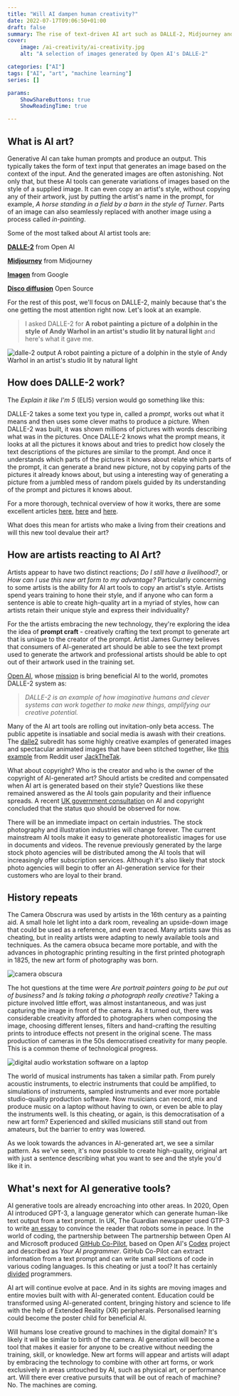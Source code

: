 ```yaml
---
title: "Will AI dampen human creativity?"
date: 2022-07-17T09:06:50+01:00
draft: false
summary: The rise of text-driven AI art such as DALLE-2, Midjourney and others, is reducing the creative barriers needed to create high-quality art. What does this mean for human creativity?"
cover: 
    image: /ai-creativity/ai-creativity.jpg
    alt: "A selection of images generated by Open AI's DALLE-2"

categories: ["AI"]
tags: ["AI", "art", "machine learning"]
series: []

params:
    ShowShareButtons: true
    ShowReadingTime: true

---
```


## What is AI art?

Generative AI can take human prompts and produce an output. This typically takes the form of text input that generates an image based on the context of the input. And the generated images are often astonishing. Not only that, but these AI tools can generate variations of images based on the style of a supplied image. It can even copy an artist's style, without copying any of their artwork, just by putting the artist's name in the prompt, for example, *A horse standing in a field by a barn in the style of Turner*. Parts of an image can also seamlessly replaced with another image using a process called *in-painting*.

Some of the most talked about AI artist tools are:

**[DALLE-2](https://openai.com/dall-e-2/)** from Open AI

**[Midjourney](https://www.midjourney.com/)** from Midjourney

**[Imagen](https://imagen.research.google/)** from Google

**[Disco diffusion](https://www.discodiffusion.com)** Open Source


For the rest of this post, we'll focus on DALLE-2, mainly because that's the one getting the most attention right now. Let's look at an example.

> I asked DALLE-2 for **A robot painting a picture of a dolphin in the style of Andy Warhol in an artist's studio lit by natural light** and here's what it gave me.

![dalle-2 output A robot painting a picture of a dolphin in the style of Andy Warhol in an artist's studio lit by natural light](/ai-creativity/DALLE.jpg)

## How does DALLE-2 work?

The *Explain it like I'm 5* (ELI5) version would go something like this:

DALLE-2 takes a some text you type in, called a *prompt*, works out what it means and then uses some clever maths to produce a picture. When DALLE-2 was built, it was shown millions of pictures with words describing what was in the pictures. Once DALLE-2 knows what the prompt means, it looks at all the pictures it knows about and tries to predict how closely the text descriptions of the pictures are similar to the prompt. And once it understands which parts of the pictures it knows about relate which parts of the prompt, it can generate a brand new picture, not by copying parts of the pictures it already knows about, but using a interesting way of generating a picture from a jumbled mess of random pixels guided by its understanding of the prompt and pictures it knows about.

For a more thorough, technical overview of how it works, there are some excellent articles [here](https://towardsdatascience.com/dall-e-2-explained-the-promise-and-limitations-of-a-revolutionary-ai-3faf691be220),  [here](https://medium.com/mlearning-ai/how-does-dall-e-2-work-b6a7f912fc5f) and [here](https://medium.com/augmented-startups/how-does-dall-e-2-work-e6d492a2667f).



What does this mean for artists who make a living from their creations and will this new tool devalue their art?

## How are artists reacting to AI Art?

Artists appear to have two distinct reactions; *Do I still have a livelihood?*, or *How can I use this new art form to my advantage?* Particularly concerning to some artists is the ability for AI art tools to copy an artist's style. Artists spend years training to hone their style, and if anyone who can form a sentence is able to create high-quality art in a myriad of styles, how can artists retain their  unique style and express their individuality? 

For the the artists embracing the new technology, they're exploring the idea the idea of **prompt craft** - creatively crafting the text prompt to generate art that is unique to the creator of the prompt. Artist James Gurney believes that consumers of AI-generated art should be able to see the text prompt used to generate the artwork and professional artists should be able to opt out of their artwork used in the training set. 

[Open AI](https://openai.com/), whose [mission](https://openai.com/about/) is bring beneficial AI to the world, promotes DALLE-2 system as: 

>*DALLE-2 is an example of how imaginative humans and clever systems can work together to make new things, amplifying our creative potential.*

Many of the AI art tools are rolling out invitation-only beta access. The public appetite is insatiable and social media is awash with their creations. The [dalle2](https://www.reddit.com/r/dalle2/) subredit has some highly creative examples of generated images and spectacular animated images that have been stitched  together, like [this example](
https://www.reddit.com/r/dalle2/comments/wcbu5l/i_just_got_access_today_and_i_used_all_my_credits) from Reddit user [JackTheTak](https://www.reddit.com/user/JackTheYak_/).

What about copyright? Who is the creator and who is the owner of the copyright of AI-generated art? Should artists be credited and compensated when AI art is generated based on their style? 
Questions like these remained answered as the AI tools gain popularity and their influence spreads. A recent [UK government consultation](https://www.gov.uk/government/consultations/artificial-intelligence-and-ip-copyright-and-patents/outcome/artificial-intelligence-and-intellectual-property-copyright-and-patents-government-response-to-consultation) on AI and copyright concluded that the status quo should be observed for now.

There will be an immediate impact on certain industries. The stock photography and illustration industries will change forever. The current mainstream AI tools make it easy to generate photorealistic images for use in documents and videos. The revenue previously generated by the large stock photo agencies will be distributed among the AI tools that will increasingly offer subscription services. Although it's also likely that stock photo agencies will begin to offer an AI-generation service for their customers who are loyal to their brand. 

## History repeats

The Camera Obscrura was used by artists in the 16th century as a painting aid. A small hole let light into a dark room, revealing an upside-down image that could be used as a reference, and even traced. Many artists saw this as cheating, but in reality artists were adapting to newly available tools and techniques. As the camera obsuca became more portable, and with the advances in photographic printing resulting in the first printed photograph in 1825, the new art form of photography was born.

![camera obscura](/ai-creativity/camera-obscura.jpg)

The hot questions at the time were *Are portrait painters going to be put out of business?* and *Is taking taking a photograph really creative?* Taking a picture involved little effort, was almost instantaneous, and was just capturing the image in front of the camera. As it turned out, there was considerable creativity afforded to photographers when composing the image, choosing different lenses, filters and hand-crafting the resulting prints to introduce effects not present in the original scene. The mass production of cameras in the 50s democratised creativity for many people. This is a common theme of technological progress.

![digital audio workstation software on a laptop](/ai-creativity/daw.jpg)

The world of musical instruments has taken a similar path. From purely acoustic instruments, to electric instruments that could be amplified, to simulations of instruments, sampled instruments and ever more portable studio-quality production software. Now musicians can record, mix and produce music on a laptop without having to own, or even be able to play the instruments well. Is this cheating, or again, is this democratisation of a new art form? Experienced and skilled musicians still stand out from amateurs, but the barrier to entry was lowered. 

As we look towards the advances in AI-generated art, we see a similar pattern. As we've seen, it's now possible to create high-quality, original art with just a sentence describing what you want to see and the style you'd like it in.

## What's next for AI generative tools?

AI generative tools are already encroaching into other areas. In 2020, Open AI introduced GPT-3, a language generator which can generate human-like text output from a text prompt. In UK, The Guardian newspaper used GTP-3 to write [an essay](https://www.theguardian.com/commentisfree/2020/sep/08/robot-wrote-this-article-gpt-3) to convince the reader that robots some in peace. In the world of coding, the partnership between The partnership between Open AI and Microsoft produced [GitHub Co-Pilot](https://github.com/features/copilot/), based on Open AI's [Codex](https://openai.com/blog/openai-codex/) project and described as *Your AI programmer*. GitHub Co-Pilot can extract information from a text prompt and can write small sections of code in various coding languages. Is this cheating or just a tool? It has certainly [divided](https://www.youtube.com/watch?v=b9u3ZAGQmT0) programmers.

AI art will continue evolve at pace. And in its sights are moving images and entire movies built with with AI-generated content. Education could be transformed using AI-generated content, bringing history and science to life with the help of Extended Reality (XR) peripherals. Personalised learning could become the poster child for beneficial AI. 

 Will humans lose creative ground to machines in the digital domain? It's likely it will be similar to  birth of the camera. AI generation will become a tool that makes it easier for anyone to be creative without needing the training, skill, or knowledge. New art forms will appear and artists will adapt by embracing the technology to combine with other art forms, or work exclusively in areas untouched by AI, such as physical art, or performance art. Will there ever creative pursuits that will be out of reach of machine? No. The machines are coming.

